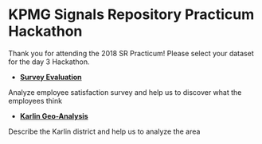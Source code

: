 # KPMG Signals Repository Practicum Hackathon

Thank you for attending the 2018 SR Practicum! Please select your dataset for the day 3 Hackathon.

* [**Survey Evaluation**](https://github.com/KPMG-CZ/R-Data-Challenge/tree/master/Survey_Evaluation)

Analyze employee satisfaction survey and help us to discover what the employees think

* [**Karlin Geo-Analysis**](https://github.com/KPMG-CZ/R-Data-Challenge/tree/master/Karlin_Geo_Analysis)

Describe the Karlin district and help us to analyze the area
